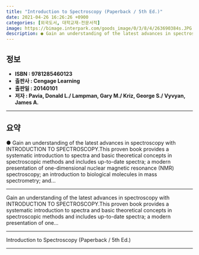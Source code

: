 ```yaml
---
title: "Introduction to Spectroscopy (Paperback / 5th Ed.)"
date: 2021-04-26 16:26:26 +0900
categories: [외국도서, 대학교재-전문서적]
image: https://bimage.interpark.com/goods_image/0/3/8/4/263690384s.JPG
description: ● Gain an understanding of the latest advances in spectroscopy with INTRODUCTION TO SPECTROSCOPY.This proven book provides a systematic introduction to spectra
---
```


## **정보**

- **ISBN : 9781285460123**
- **출판사 : Cengage Learning**
- **출판일 : 20140101**
- **저자 : Pavia, Donald L./ Lampman, Gary M./ Kriz, George S./ Vyvyan, James A.**

------



## **요약**

●  Gain an understanding of the latest advances in spectroscopy with INTRODUCTION TO SPECTROSCOPY.This proven book provides a systematic introduction to spectra and basic theoretical concepts in spectroscopic methods and includes up-to-date spectra; a modern presentation of one-dimensional nuclear magnetic resonance (NMR) spectroscopy; an introduction to biological molecules in mass spectrometry; and...

------

Gain an understanding of the latest advances in spectroscopy with INTRODUCTION TO SPECTROSCOPY.This proven book provides a systematic introduction to spectra and basic theoretical concepts in spectroscopic methods and includes up-to-date spectra; a modern presentation of one... 

------


Introduction to Spectroscopy (Paperback / 5th Ed.) 

------


